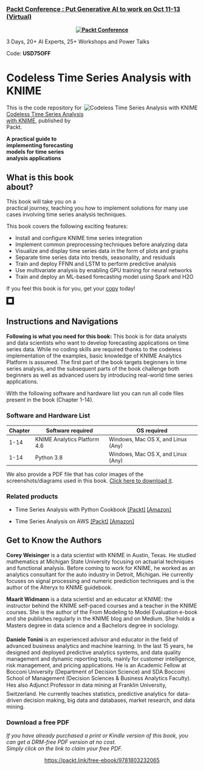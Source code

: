 
### [Packt Conference : Put Generative AI to work on Oct 11-13 (Virtual)](https://packt.link/JGIEY)

<b><p align='center'>[![Packt Conference](https://hub.packtpub.com/wp-content/uploads/2023/08/put-generative-ai-to-work-packt.png)](https://packt.link/JGIEY)</p></b> 
3 Days, 20+ AI Experts, 25+ Workshops and Power Talks 

Code: <b>USD75OFF</b>




# Codeless Time Series Analysis with KNIME

<a href="https://www.packtpub.com/data/codeless-time-series-analysis-with-knime?utm_source=github&utm_medium=repository&utm_campaign=9781803232065"><img src="https://static.packt-cdn.com/products/9781803232065/cover/smaller" alt="Codeless Time Series Analysis with KNIME" height="256px" align="right"></a>

This is the code repository for [Codeless Time Series Analysis with KNIME](https://www.packtpub.com/data/codeless-time-series-analysis-with-knime?utm_source=github&utm_medium=repository&utm_campaign=9781803232065), published by Packt.

**A practical guide to implementing forecasting models for time series analysis applications**

## What is this book about?
This book will take you on a practical journey, teaching you how to implement solutions for many use cases involving time series analysis techniques. 

This book covers the following exciting features:
* Install and configure KNIME time series integration
* Implement common preprocessing techniques before analyzing data
* Visualize and display time series data in the form of plots and graphs
* Separate time series data into trends, seasonality, and residuals
* Train and deploy FFNN and LSTM to perform predictive analysis
* Use multivariate analysis by enabling GPU training for neural networks
* Train and deploy an ML-based forecasting model using Spark and H2O

If you feel this book is for you, get your [copy](https://www.amazon.com/dp/1803232064) today!

<a href="https://www.packtpub.com/?utm_source=github&utm_medium=banner&utm_campaign=GitHubBanner"><img src="https://raw.githubusercontent.com/PacktPublishing/GitHub/master/GitHub.png" 
alt="https://www.packtpub.com/" border="5" /></a>

## Instructions and Navigations

**Following is what you need for this book:**
This book is for data analysts and data scientists who want to develop forecasting applications on time series data. While no coding skills are required thanks to the codeless implementation of the examples, basic knowledge of KNIME Analytics Platform is assumed. The first part of the book targets beginners in time series analysis, and the subsequent parts of the book challenge both beginners as well as advanced users by introducing real-world time series applications.

With the following software and hardware list you can run all code files present in the book (Chapter 1-14).
### Software and Hardware List
| Chapter | Software required | OS required |
| -------- | ------------------------------------ | ----------------------------------- |
| 1-14 | KNIME Analytics Platform 4.6 | Windows, Mac OS X, and Linux (Any) |
| 1-14 | Python 3.8 | Windows, Mac OS X, and Linux (Any) |

We also provide a PDF file that has color images of the screenshots/diagrams used in this book. [Click here to download it](https://packt.link/2RomT).

### Related products
* Time Series Analysis with Python Cookbook [[Packt]](https://www.packt.com/product/data/b17450-time-series-analysis-with-python-cookbook/?utm_source=github&utm_medium=repository&utm_campaign=9781801073240) [[Amazon]](https://www.amazon.com/dp/1801075549)

* Time Series Analysis on AWS [[Packt]](https://www.packt.com/product/data/b17514-time-series-analysis-on-aws/?utm_source=github&utm_medium=repository&utm_campaign=9781800568754) [[Amazon]](https://www.amazon.com/dp/1801816840)

## Get to Know the Authors
**Corey Weisinger**
is a data scientist with KNIME in Austin, Texas. He studied mathematics at Michigan State University focusing on actuarial techniques and functional analysis. Before coming to work for KNIME, he worked as an analytics consultant for the auto industry in Detroit, Michigan. He currently focuses on signal processing and numeric prediction techniques and is the author of the Alteryx to KNIME guidebook.

**Maarit Widmann**
 is a data scientist and an educator at KNIME: the instructor behind the KNIME self-paced courses and a teacher in the KNIME courses. She is the author of the From Modeling to Model Evaluation e-book and she publishes regularly in the KNIME blog and on Medium. She holds a Masters degree in data science and a Bachelors degree in sociology.

**Daniele Tonini**
 is an experienced advisor and educator in the field of advanced business analytics and machine learning. In the last 15 years, he designed and deployed predictive analytics systems, and data quality management and dynamic reporting tools, mainly for customer intelligence, risk management, and pricing applications. He is an Academic Fellow at Bocconi University (Department of Decision Science) and SDA Bocconi School of Management (Decision Sciences & Business Analytics Faculty). Hes also Adjunct Professor in data mining at Franklin University, Switzerland. He currently teaches statistics, predictive analytics for data-driven decision making, big data and databases, market research, and data mining.
### Download a free PDF

 <i>If you have already purchased a print or Kindle version of this book, you can get a DRM-free PDF version at no cost.<br>Simply click on the link to claim your free PDF.</i>
<p align="center"> <a href="https://packt.link/free-ebook/9781803232065">https://packt.link/free-ebook/9781803232065 </a> </p>